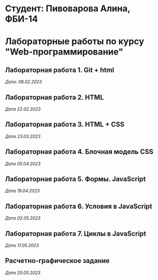 # Студент: Пивоварова Алина, ФБИ-14

# Лабораторные работы по курсу "Web-программирование"

## Лабораторная работа 1. Git + html

*Дата: 08.02.2023*

## Лабораторная работа 2. HTML

*Дата 22.02.2023*

## Лабораторная работа 3. HTML + CSS

*Дата 23.03.2023*

## Лабораторная работа 4. Блочная модель CSS

*Дата 05.04.2023*

## Лабораторная работа 5. Формы. JavaScript

*Дата 19.04.2023* 

## Лабораторная работа 6. Условия в JavaScript

*Дата 02.05.2023*

## Лабораторная работа 7. Циклы в JavaScript

*Дата 17.05.2023*

## Расчетно-графическое задание

*Дата 20.05.2023*

